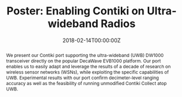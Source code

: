 ---
title: "Poster: Enabling Contiki on Ultra-wideband Radios"
authors:
- admin
- Timofei Istomin
- Gian Pietro Picco
date: "2018-02-14T00:00:00Z"
doi: ""

# Schedule page publish date (NOT publication's date).
publishDate: "2017-01-01T00:00:00Z"

# Publication type.
# Legend: 0 = Uncategorized; 1 = Conference paper; 2 = Journal article;
# 3 = Preprint / Working Paper; 4 = Report; 5 = Book; 6 = Book section;
# 7 = Thesis; 8 = Patent
publication_types: ["1"]

# Publication name and optional abbreviated publication name.
publication: In *Proceedings of the 15th International Conference on Embedded Wireless Systems and Networks (EWSN), Madrid (Spain), February 2018.*
publication_short: In *EWSN'18*

abstract: We present our Contiki port supporting the ultra-wideband (UWB) DW1000 transceiver directly on the popular DecaWave EVB1000 platform. Our port enables us to easily adapt and leverage the results of a decade of research on wireless sensor networks (WSNs), while exploiting the specific capabilities of UWB. Experimental results with our port confirm decimeter-level ranging accuracy as well as the feasibility of running unmodified Contiki Collect atop UWB.

# Summary. An optional shortened abstract.
summary: ' '

tags:
- Ultra-wideband
- Ranging
- Wireless Communication
featured: false

links:
url_pdf: 'files/posters/contikiuwb-ewsn18.pdf'

# Featured image
# To use, add an image named `featured.jpg/png` to your page's folder. 
image:
  caption: 'Image credit: [**Unsplash**](https://unsplash.com/photos/pLCdAaMFLTE)'
  focal_point: ""
  preview_only: false

# Associated Projects (optional).
#   Associate this publication with one or more of your projects.
#   Simply enter your project's folder or file name without extension.
#   E.g. `internal-project` references `content/project/internal-project/index.md`.
#   Otherwise, set `projects: []`.
projects:
- internal-project

# Slides (optional).
#   Associate this publication with Markdown slides.
#   Simply enter your slide deck's filename without extension.
#   E.g. `slides: "example"` references `content/slides/example/index.md`.
#   Otherwise, set `slides: ""`.
slides: example
---